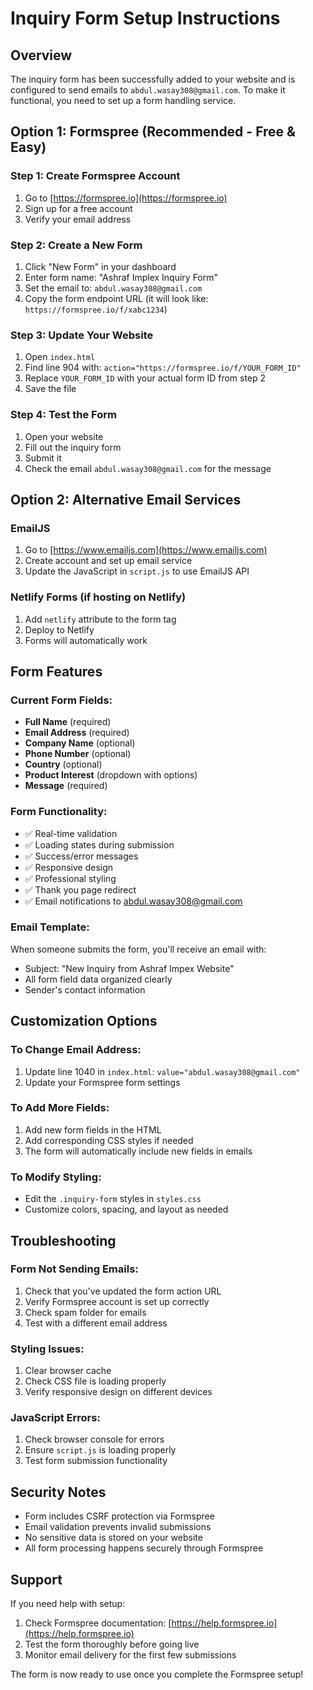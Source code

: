 # Inquiry Form Setup Instructions

## Overview
The inquiry form has been successfully added to your website and is configured to send emails to `abdul.wasay308@gmail.com`. To make it functional, you need to set up a form handling service.

## Option 1: Formspree (Recommended - Free & Easy)

### Step 1: Create Formspree Account
1. Go to [https://formspree.io](https://formspree.io)
2. Sign up for a free account
3. Verify your email address

### Step 2: Create a New Form
1. Click "New Form" in your dashboard
2. Enter form name: "Ashraf Implex Inquiry Form"
3. Set the email to: `abdul.wasay308@gmail.com`
4. Copy the form endpoint URL (it will look like: `https://formspree.io/f/xabc1234`)

### Step 3: Update Your Website
1. Open `index.html`
2. Find line 904 with: `action="https://formspree.io/f/YOUR_FORM_ID"`
3. Replace `YOUR_FORM_ID` with your actual form ID from step 2
4. Save the file

### Step 4: Test the Form
1. Open your website
2. Fill out the inquiry form
3. Submit it
4. Check the email `abdul.wasay308@gmail.com` for the message

## Option 2: Alternative Email Services

### EmailJS
1. Go to [https://www.emailjs.com](https://www.emailjs.com)
2. Create account and set up email service
3. Update the JavaScript in `script.js` to use EmailJS API

### Netlify Forms (if hosting on Netlify)
1. Add `netlify` attribute to the form tag
2. Deploy to Netlify
3. Forms will automatically work

## Form Features

### Current Form Fields:
- **Full Name** (required)
- **Email Address** (required)
- **Company Name** (optional)
- **Phone Number** (optional)
- **Country** (optional)
- **Product Interest** (dropdown with options)
- **Message** (required)

### Form Functionality:
- ✅ Real-time validation
- ✅ Loading states during submission
- ✅ Success/error messages
- ✅ Responsive design
- ✅ Professional styling
- ✅ Thank you page redirect
- ✅ Email notifications to abdul.wasay308@gmail.com

### Email Template:
When someone submits the form, you'll receive an email with:
- Subject: "New Inquiry from Ashraf Impex Website"
- All form field data organized clearly
- Sender's contact information

## Customization Options

### To Change Email Address:
1. Update line 1040 in `index.html`: `value="abdul.wasay308@gmail.com"`
2. Update your Formspree form settings

### To Add More Fields:
1. Add new form fields in the HTML
2. Add corresponding CSS styles if needed
3. The form will automatically include new fields in emails

### To Modify Styling:
- Edit the `.inquiry-form` styles in `styles.css`
- Customize colors, spacing, and layout as needed

## Troubleshooting

### Form Not Sending Emails:
1. Check that you've updated the form action URL
2. Verify Formspree account is set up correctly
3. Check spam folder for emails
4. Test with a different email address

### Styling Issues:
1. Clear browser cache
2. Check CSS file is loading properly
3. Verify responsive design on different devices

### JavaScript Errors:
1. Check browser console for errors
2. Ensure `script.js` is loading properly
3. Test form submission functionality

## Security Notes
- Form includes CSRF protection via Formspree
- Email validation prevents invalid submissions
- No sensitive data is stored on your website
- All form processing happens securely through Formspree

## Support
If you need help with setup:
1. Check Formspree documentation: [https://help.formspree.io](https://help.formspree.io)
2. Test the form thoroughly before going live
3. Monitor email delivery for the first few submissions

The form is now ready to use once you complete the Formspree setup!
